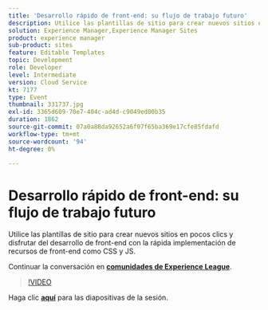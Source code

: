 ```yaml
---
title: 'Desarrollo rápido de front-end: su flujo de trabajo futuro'
description: Utilice las plantillas de sitio para crear nuevos sitios en pocos clics y disfrutar del desarrollo de front-end con la rápida implementación de recursos de front-end como CSS y JS. Esta sesión se entregó como parte del evento de contenido de Adobe Developers Live.
solution: Experience Manager,Experience Manager Sites
product: experience manager
sub-product: sites
feature: Editable Templates
topic: Development
role: Developer
level: Intermediate
version: Cloud Service
kt: 7177
type: Event
thumbnail: 331737.jpg
exl-id: 3365d609-70e7-404c-ad4d-c9049ed00b35
duration: 1862
source-git-commit: 07a0a88da92652a6f07f65ba369e17cfe85fdafd
workflow-type: tm+mt
source-wordcount: '94'
ht-degree: 0%

---
```


# Desarrollo rápido de front-end: su flujo de trabajo futuro

Utilice las plantillas de sitio para crear nuevos sitios en pocos clics y disfrutar del desarrollo de front-end con la rápida implementación de recursos de front-end como CSS y JS.

Continuar la conversación en **[comunidades de Experience League](https://adobe.ly/36Yd3v6)**.

>[!VIDEO](https://video.tv.adobe.com/v/331737/?quality=12&learn=on&hidetitle=true)

Haga clic **[aquí](/help/adobe-developers-live/assets/rapid-frontend-devlopment.pdf)** para las diapositivas de la sesión.
